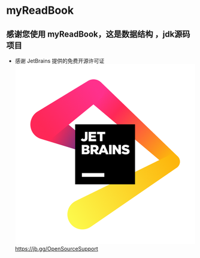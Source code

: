 # myReadBook

感谢您使用 myReadBook，这是数据结构 ，jdk源码 项目
- 
- 感谢  JetBrains 提供的免费开源许可证
![img.png](img.png)
https://jb.gg/OpenSourceSupport